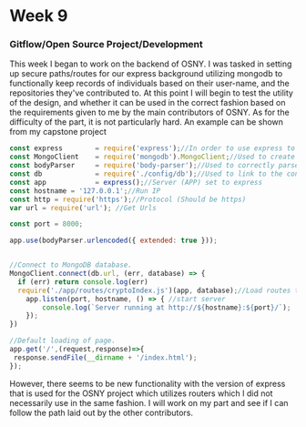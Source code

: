 # Week 9

### Gitflow/Open Source Project/Development

This week I began to work on the backend of OSNY. I was tasked in setting up secure paths/routes for our express background utilizing mongodb to functionally keep records of individuals based on their user-name, and the repositories they've contributed to. At this point I will begin to test the utility of the design, and whether it can be used in the correct fashion based on the requirements given to me by the main contributors of OSNY. As for the difficulty of the part, it is not particularly hard. An example can be shown from my capstone project

```js
const express        = require('express');//In order to use express to create simple framework
const MongoClient    = require('mongodb').MongoClient;//Used to create database for information to go to, online resource.
const bodyParser     = require('body-parser');//Used to correctly parse URLs
const db             = require('./config/db');//Used to link to the config of DataBase
const app            = express();//Server (APP) set to express
const hostname = '127.0.0.1';//Run IP
const http = require('https');//Protocol (Should be https)
var url = require('url'); //Get Urls

const port = 8000;

app.use(bodyParser.urlencoded({ extended: true }));


//Connect to MongoDB database.
MongoClient.connect(db.url, (err, database) => {
  if (err) return console.log(err)
  require('./app/routes/cryptoIndex.js')(app, database);//Load routes to use functionality from other files (app._action)
	app.listen(port, hostname, () => { //start server
        console.log(`Server running at http://${hostname}:${port}/`);
    });               
})

//Default loading of page.
app.get('/',(request,response)=>{
 response.sendFile(__dirname + '/index.html');
});
```

However, there seems to be new functionality with the version of express that is used for the OSNY project which utilizes routers which I did not necessarily use in the same fashion. I will work on my part and see if I can follow the path laid out by the other contributors. 
